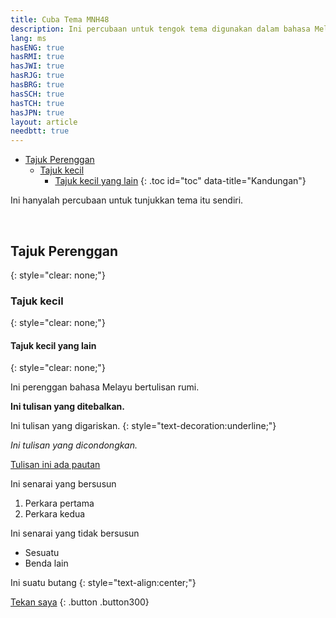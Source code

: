 ```yaml
---
title: Cuba Tema MNH48
description: Ini percubaan untuk tengok tema digunakan dalam bahasa Melayu
lang: ms
hasENG: true
hasRMI: true
hasJWI: true
hasRJG: true
hasBRG: true
hasSCH: true
hasTCH: true
hasJPN: true
layout: article
needbtt: true
---
```



- [Tajuk Perenggan](#tajuk-perenggan)
  - [Tajuk kecil](#tajuk-kecil)
    - [Tajuk kecil yang lain](#tajuk-kecil-yang-lain)
{: .toc id="toc" data-title="Kandungan"}


Ini hanyalah percubaan untuk tunjukkan tema itu sendiri.


&nbsp;


## Tajuk Perenggan
{: style="clear: none;"}

### Tajuk kecil
{: style="clear: none;"}

#### Tajuk kecil yang lain
{: style="clear: none;"}

Ini perenggan bahasa Melayu bertulisan rumi.


**Ini tulisan yang ditebalkan.**


Ini tulisan yang digariskan.
{: style="text-decoration:underline;"}


*Ini tulisan yang dicondongkan.*


[Tulisan ini ada pautan](#)


Ini senarai yang bersusun

1. Perkara pertama
2. Perkara kedua


Ini senarai yang tidak bersusun

- Sesuatu
- Benda lain


Ini suatu butang
{: style="text-align:center;"}

[Tekan saya](#)
{: .button .button300}


&nbsp;

